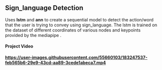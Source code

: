 <h2>Sign_language Detection</h2> Uses <strong>lstm</strong> and <strong>ann</strong> to create a sequential model to detect the action/word that the user is trying to convey using sign_language. The lstm is trained on the dataset of different coordinates of various nodes and keypoints provided by the mediapipe .
<br>
<h4>Project Video<h4>

https://user-images.githubusercontent.com/55660103/183247537-feb565b6-29e9-43cd-aa89-3cede1abeca7.mp4
